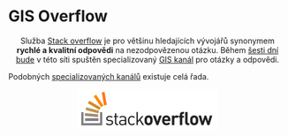 <!--
title : GIS Overflow
author : Roman Ožana <ozana@omdesign.cz>
date : 23.7.2010 08:40:02
tags : GIS, how-to
-->

# GIS Overflow

<p style="text-align: center;">
  Služba <a title="Stack Overflow" href="http://stackoverflow.com">Stack overflow</a> je pro většinu hledajících vývojářů synonymem <strong>rychlé a kvalitní odpovědi</strong> na nezodpovězenou otázku. Během <a href="http://area51.stackexchange.com/proposals/1425/geographic-information-systems">šesti dní bude</a> v této síti spuštěn specializovaný <a href="http://gis.stackexchange.com/users/login">GIS kanál</a> pro otázky a odpovědi.
</p>

Podobných [specializovaných kanálů][1] existuje celá řada.

<p style="text-align: center;">
  <a href="http://www.stackoverflow.com"><img class="size-full wp-image-1004 aligncenter" title="stackoverflow_logo" src="stackoverflow-logo.png" alt="" width="256" height="72" /></a>
</p>

 [1]: http://area51.stackexchange.com/